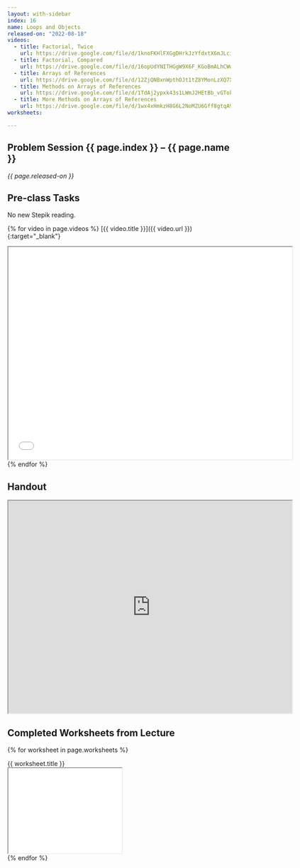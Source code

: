 ```yaml
---
layout: with-sidebar
index: 16
name: Loops and Objects
released-on: "2022-08-18"
videos:
  - title: Factorial, Twice
    url: https://drive.google.com/file/d/1knoFKHlFXGgDHrkJzYfdxtX6mJLcivPY
  - title: Factorial, Compared
    url: https://drive.google.com/file/d/16opUdYNITHGgW9X6F_KGoBmALhCWwZZx
  - title: Arrays of References
    url: https://drive.google.com/file/d/12ZjQNBxnWpthOJt1tZ8YMonLzXQ7XzCT
  - title: Methods on Arrays of References
    url: https://drive.google.com/file/d/1TdAj2ypxk43s1LWmJ2HEtBb_vGTokFuR
  - title: More Methods on Arrays of References
    url: https://drive.google.com/file/d/1wx4xHmkzH8G6L2NoMZU6Gff8gtqA9xGY
worksheets:

---
```


## Problem Session {{ page.index }} – {{ page.name }}

_{{ page.released-on }}_

## Pre-class Tasks

No new Stepik reading.

{% for video in page.videos %}
[{{ video.title }}]({{ video.url }}){:target="_blank"}
<iframe src="{{ video.url }}/preview" width="640" height="480" allow="autoplay"></iframe>
{% endfor %}

## Handout

<iframe src="https://drive.google.com/file/d/1vpoDLspl4rsQGHkEinrRD1NJQ8K1np_j/preview" width="640" height="480" allow="autoplay"></iframe>

## Completed Worksheets from Lecture

{% for worksheet in page.worksheets %}
<div class="worksheetBox">
{{ worksheet.title }}
<br>
<iframe src="{{ worksheet.url }}/preview" width="256" height="192" allow="autoplay"></iframe>
</div>
{% endfor %}